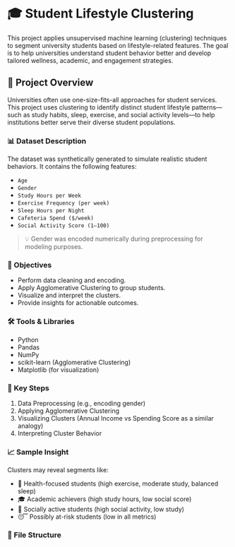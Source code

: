 # 🎓 Student Lifestyle Clustering

This project applies unsupervised machine learning (clustering) techniques to segment university students based on lifestyle-related features. The goal is to help universities understand student behavior better and develop tailored wellness, academic, and engagement strategies.

## 🧠 Project Overview

Universities often use one-size-fits-all approaches for student services. This project uses clustering to identify distinct student lifestyle patterns—such as study habits, sleep, exercise, and social activity levels—to help institutions better serve their diverse student populations.

### 📊 Dataset Description

The dataset was synthetically generated to simulate realistic student behaviors. It contains the following features:

- `Age`
- `Gender`
- `Study Hours per Week`
- `Exercise Frequency (per week)`
- `Sleep Hours per Night`
- `Cafeteria Spend ($/week)`
- `Social Activity Score (1–100)`

> 💡 Gender was encoded numerically during preprocessing for modeling purposes.

### 🎯 Objectives

- Perform data cleaning and encoding.
- Apply Agglomerative Clustering to group students.
- Visualize and interpret the clusters.
- Provide insights for actionable outcomes.

### 🛠️ Tools & Libraries

- Python
- Pandas
- NumPy
- scikit-learn (Agglomerative Clustering)
- Matplotlib (for visualization)

### 📌 Key Steps

1. Data Preprocessing (e.g., encoding gender)
2. Applying Agglomerative Clustering
3. Visualizing Clusters (Annual Income vs Spending Score as a similar analogy)
4. Interpreting Cluster Behavior

### 📈 Sample Insight

Clusters may reveal segments like:

- 🧘 Health-focused students (high exercise, moderate study, balanced sleep)
- 🎓 Academic achievers (high study hours, low social score)
- 🕺 Socially active students (high social activity, low study)
- 😴 Possibly at-risk students (low in all metrics)

### 📁 File Structure

